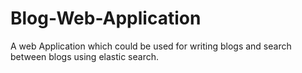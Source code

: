# Blog-Web-Application
A web Application which could be used for writing blogs and search between blogs using elastic search.
